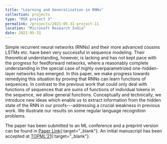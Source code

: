 ```yaml
---
title: "Learning and Generalization in RNNs" 
collection: projects
type: "MSR project 3"
permalink: /projects/2021-05-31-project-11
location: "Microsoft Research India"
date: 2021-05-31
---
```


Simple recurrent neural networks (RNNs) and their more advanced cousins LSTMs etc. have been very successful in sequence modeling. Their theoretical understanding, however, is lacking and has not kept pace with the progress for feedforward networks, where a reasonably complete understanding in the special case of highly overparametrized one-hidden-layer networks has emerged. In this paper, we make progress towards remedying this situation by proving that RNNs can learn functions of sequences. In contrast to the previous work that could only deal with functions of sequences that are sums of functions of individual tokens in the sequence, we allow general functions. Conceptually and technically, we introduce new ideas which enable us to extract information from the hidden state of the RNN in our proofs---addressing a crucial weakness in previous work. We illustrate our results on some regular language recognition problems.

The paper has been submitted to an ML conference and a preprint version can be found in [Paper Link](https://arxiv.org/pdf/2106.00047.pdf){:target="_blank"}.
An initial manuscript has been accepted at [TOPML'21](http://topml.rice.edu/){:target="_blank"}.
